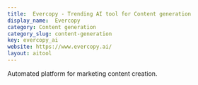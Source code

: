```yaml
---
title:  Evercopy - Trending AI tool for Content generation
display_name:  Evercopy
category: Content generation
category_slug: content-generation
key: evercopy_ai
website: https://www.evercopy.ai/
layout: aitool
---
```


Automated platform for marketing content creation.
